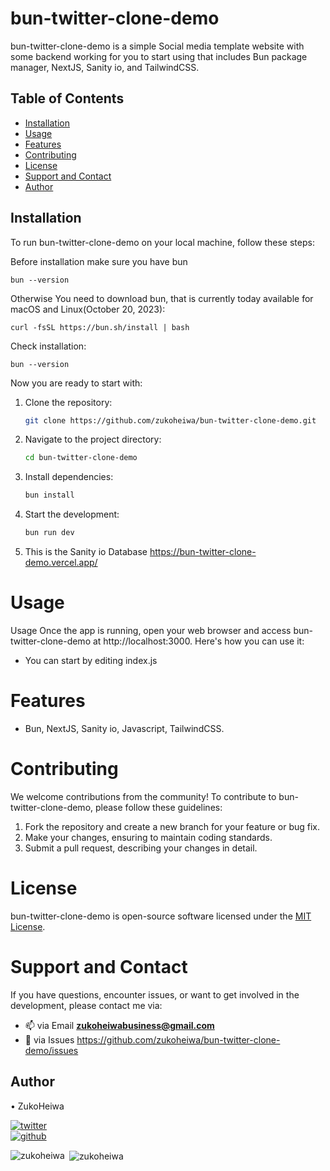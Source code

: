 # bun-twitter-clone-demo

bun-twitter-clone-demo is a simple Social media template website with some backend working for you to start using that includes Bun package manager, NextJS, Sanity io, and TailwindCSS.

## Table of Contents

- [Installation](#installation)
- [Usage](#usage)
- [Features](#features)
- [Contributing](#contributing)
- [License](#license)
- [Support and Contact](#support-and-contact)
- [Author](#author)
## Installation

To run bun-twitter-clone-demo on your local machine, follow these steps:

Before installation make sure you have bun
```
bun --version
```

Otherwise You need to download bun, that is currently today available for macOS and Linux(October 20, 2023):

```
curl -fsSL https://bun.sh/install | bash
```
Check installation:

```
bun --version
```

Now you are ready to start with:

1. Clone the repository:

    ```bash
   git clone https://github.com/zukoheiwa/bun-twitter-clone-demo.git
    ```
2. Navigate to the project directory:

    ```bash
    cd bun-twitter-clone-demo
    ```
3. Install dependencies:
    ```bash
    bun install
    ```

4. Start the development:
    ```bash
    bun run dev
    ```
5. This is the Sanity io Database https://bun-twitter-clone-demo.vercel.app/ 

# Usage
Usage
Once the app is running, open your web browser and access bun-twitter-clone-demo at http://localhost:3000. Here's how you can use it:

- You can start by editing index.js

# Features
- Bun, NextJS, Sanity io, Javascript, TailwindCSS.

# Contributing
We welcome contributions from the community! To contribute to bun-twitter-clone-demo, please follow these guidelines:
1. Fork the repository and create a new branch for your feature or bug fix.
2. Make your changes, ensuring to maintain coding standards.
3. Submit a pull request, describing your changes in detail.

# License
bun-twitter-clone-demo is open-source software licensed under the [MIT License](https://choosealicense.com/licenses/mit/).

# Support and Contact
If you have questions, encounter issues, or want to get involved in the development, please contact me via:
- 📫 via Email **zukoheiwabusiness@gmail.com**
- 📄 via Issues https://github.com/zukoheiwa/bun-twitter-clone-demo/issues 

## Author
&#8226; ZukoHeiwa
<div>
<a href="https://www.youtube.com/channel/UCt3X0lR50_2yqdj9o3LUpKA" target="blank">
  <img src="https://img.shields.io/badge/@ZukoHeiwa-blue?style=for-the-badge&logo=twitter" alt="twitter" />
</a>
<br>
<a href="https://github.com/ZukoHeiwa" target="blank">
  <img src="https://img.shields.io/badge/@ZukoHeiwa-black?style=for-the-badge&logo=github" alt="github" />
</a>
</div>

<p><img align="left" src="https://github-readme-stats.vercel.app/api/top-langs?username=zukoheiwa&show_icons=true&locale=en&layout=compact" alt="zukoheiwa" /></p>

<p>&nbsp;<img align="center" src="https://github-readme-stats.vercel.app/api?username=zukoheiwa&show_icons=true&locale=en" alt="zukoheiwa" /></p>
